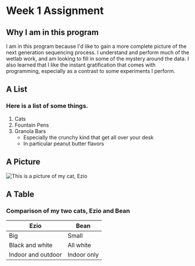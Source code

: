 # Week 1 Assignment

## Why I am in this program
I am in this program because I'd like to gain a more complete picture of the next generation sequencing process.
I understand and perform much of the wetlab work, and am looking to fill in some of the mystery around the data.
I also learned that I like the instant gratification that comes with programming, especially as a contrast to some experiments I perform.

## A List
### Here is a list of some things.

1. Cats
1. Fountain Pens
1. Granola Bars
    - Especially the crunchy kind that get all over your desk
    - In particular peanut butter flavors

## A Picture
![This is a picture of my cat, Ezio](/ezio.JPG)

## A Table 
### Comparison of my two cats, Ezio and Bean

Ezio | Bean
---------|---------
Big  | Small
Black and white| All white
Indoor and outdoor| Indoor only

